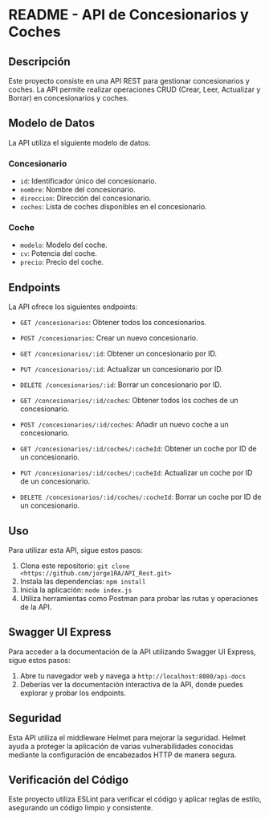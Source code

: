 # README - API de Concesionarios y Coches  

## Descripción

Este proyecto consiste en una API REST para gestionar concesionarios y coches. La API permite realizar operaciones CRUD (Crear, Leer, Actualizar y Borrar) en concesionarios y coches.

## Modelo de Datos

La API utiliza el siguiente modelo de datos:

### Concesionario

- `id`: Identificador único del concesionario.
- `nombre`: Nombre del concesionario.
- `direccion`: Dirección del concesionario.
- `coches`: Lista de coches disponibles en el concesionario.

### Coche

- `modelo`: Modelo del coche.
- `cv`: Potencia del coche.
- `precio`: Precio del coche.

## Endpoints

La API ofrece los siguientes endpoints:

- `GET /concesionarios`: Obtener todos los concesionarios.

- `POST /concesionarios`: Crear un nuevo concesionario.

- `GET /concesionarios/:id`: Obtener un concesionario por ID.

- `PUT /concesionarios/:id`: Actualizar un concesionario por ID.

- `DELETE /concesionarios/:id`: Borrar un concesionario por ID.

- `GET /concesionarios/:id/coches`: Obtener todos los coches de un concesionario.

- `POST /concesionarios/:id/coches`: Añadir un nuevo coche a un concesionario.

- `GET /concesionarios/:id/coches/:cocheId`: Obtener un coche por ID de un concesionario.

- `PUT /concesionarios/:id/coches/:cocheId`: Actualizar un coche por ID de un concesionario.

- `DELETE /concesionarios/:id/coches/:cocheId`: Borrar un coche por ID de un concesionario.

## Uso

Para utilizar esta API, sigue estos pasos:

1. Clona este repositorio: `git clone <https://github.com/jorge1RA/API_Rest.git>`
2. Instala las dependencias: `npm install`
3. Inicia la aplicación: `node index.js`
4. Utiliza herramientas como Postman para probar las rutas y operaciones de la API.

## Swagger UI Express

Para acceder a la documentación de la API utilizando Swagger UI Express, sigue estos pasos:

1. Abre tu navegador web y navega a `http://localhost:8080/api-docs`
2. Deberías ver la documentación interactiva de la API, donde puedes explorar y probar los endpoints.

## Seguridad

Esta API utiliza el middleware Helmet para mejorar la seguridad. Helmet ayuda a proteger la aplicación de varias vulnerabilidades conocidas mediante la configuración de encabezados HTTP de manera segura.

## Verificación del Código

Este proyecto utiliza ESLint para verificar el código y aplicar reglas de estilo, asegurando un código limpio y consistente.


